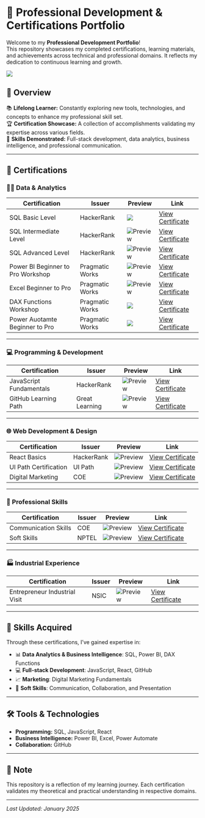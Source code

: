 # 🌟 Professional Development & Certifications Portfolio

Welcome to my **Professional Development Portfolio**!  
This repository showcases my completed certifications, learning materials, and achievements across technical and professional domains. It reflects my dedication to continuous learning and growth.

![](images/banner.jpeg)

## 🚀 Overview

📚 **Lifelong Learner:** Constantly exploring new tools, technologies, and concepts to enhance my professional skill set.  
🏆 **Certification Showcase:** A collection of accomplishments validating my expertise across various fields.  
🎯 **Skills Demonstrated:** Full-stack development, data analytics, business intelligence, and professional communication.

---

## 📜 Certifications

### 🧑‍💻 Data & Analytics

| **Certification**                 | **Issuer**      | **Preview**                                                                                                              | **Link**                                                                                                           |
| --------------------------------- | --------------- | ------------------------------------------------------------------------------------------------------------------------ | ------------------------------------------------------------------------------------------------------------------ |
| SQL Basic Level                   | HackerRank      | ![](https://raw.githubusercontent.com/lakshaykamat/certifications/refs/heads/main/images/sql-basic-hackerrank.png)       | [View Certificate](https://github.com/lakshaykamat/certifications/blob/main/sql_basic%20-%20Hackerrank.pdf)        |
| SQL Intermediate Level            | HackerRank      | ![Preview](https://raw.githubusercontent.com/lakshaykamat/certifications/refs/heads/main/images/sql-intermediate-hr.png) | [View Certificate](https://github.com/lakshaykamat/certifications/blob/main/sql_intermediate%20-%20Hackerrank.pdf) |
| SQL Advanced Level                | HackerRank      | ![Preview](https://github.com/lakshaykamat/certifications/blob/main/images/sql-advanced-hr.png?raw=true)                                                                              | [View Certificate](https://github.com/lakshaykamat/certifications/blob/main/sql_advanced%20-%20Hackerrank.pdf)                                                                   |
| Power BI Beginner to Pro Workshop | Pragmatic Works | ![Preview](https://github.com/lakshaykamat/certifications/blob/main/images/powerbi-pgw.png?raw=true)                                                                              | [View Certificate](https://github.com/lakshaykamat/certifications/blob/main/Power%20BI%20Beginner%20to%20Pro%20Workshop%20%20-%20Pragmatic%20Works.pdf)                                                                   |
| Excel Beginner to Pro             | Pragmatic Works | ![Preview](https://github.com/lakshaykamat/certifications/blob/main/images/excel-pgw.png?raw=true)                                                                              | [View Certificate](https://github.com/lakshaykamat/certifications/blob/main/Excel%20Beginner%20to%20Pro%20-%20Pragmatic%20Works.pdf)                                                                   |
DAX Functions Workshop  | Pragmatic Works | ![](https://github.com/lakshaykamat/certifications/blob/main/images/dax-pgw.png?raw=true) | [View Certificate](https://github.com/lakshaykamat/certifications/blob/main/DAX%20Functions%20Workshop%20-%20Pragmatic%20Works.pdf)
Power Auotamte Beginner to Pro | Pragmatic Works | ![](https://github.com/lakshaykamat/certifications/blob/main/images/power-automate-pgw.png?raw=true) | [View Certificate](https://github.com/lakshaykamat/certifications/blob/main/Power%20Automate%20Beginner%20to%20Pro%20Workshop%20-%20Lakshay%20Kamat.pdf)
---

### 💻 Programming & Development

| **Certification**       | **Issuer**     | **Preview**                                 | **Link**                                         |
| ----------------------- | -------------- | ------------------------------------------- | ------------------------------------------------ |
| JavaScript Fundamentals | HackerRank     | ![Preview](https://github.com/lakshaykamat/certifications/blob/main/images/js-hr.png?raw=true) | [View Certificate](https://github.com/lakshaykamat/certifications/blob/main/javascript_basic%20-%20Hackerrank.pdf) |
| GitHub Learning Path    | Great Learning | ![Preview](https://github.com/lakshaykamat/certifications/blob/main/images/github-gl.png?raw=true) | [View Certificate](https://github.com/lakshaykamat/certifications/blob/main/Gituhb%20-%20Great%20Learning.pdf) |

---

### 🌐 Web Development & Design

| **Certification**     | **Issuer** | **Preview**                                 | **Link**                                          |
| --------------------- | ---------- | ------------------------------------------- | ------------------------------------------------- |
| React Basics          | HackerRank | ![Preview](https://github.com/lakshaykamat/certifications/blob/main/images/react-hr.png?raw=true) | [View Certificate](https://github.com/lakshaykamat/certifications/blob/main/react_basic%20-%20Hackerrank.pdf)  |
| UI Path Certification | UI Path    | ![Preview](https://github.com/lakshaykamat/certifications/blob/main/images/uipath.png?raw=true) | [View Certificate](https://github.com/lakshaykamat/certifications/blob/main/UI%20Path.pdf)  |
| Digital Marketing     | COE        | ![Preview](https://github.com/lakshaykamat/certifications/blob/main/images/digital-marketing-eit.png?raw=true) | [View Certificate](https://github.com/lakshaykamat/certifications/blob/main/Digital%20Marketing%20-%20COE.pdf) |

---

### 📢 Professional Skills

| **Certification**    | **Issuer** | **Preview**                                 | **Link**                                          |
| -------------------- | ---------- | ------------------------------------------- | ------------------------------------------------- |
| Communication Skills | COE        | ![Preview](https://github.com/lakshaykamat/certifications/blob/main/images/communication-skills-coe.png?raw=true) | [View Certificate](https://github.com/lakshaykamat/certifications/blob/main/Communication%20Skills%20-%20COE.pdf) |
| Soft Skills          | NPTEL      | ![Preview](https://github.com/lakshaykamat/certifications/blob/main/images/soft-skills-nptel.png?raw=true) | [View Certificate](https://github.com/lakshaykamat/certifications/blob/main/Soft%20Skills%20-%20NPTEL%20.pdf) |

---

### 🏭 Industrial Experience

| **Certification**             | **Issuer** | **Preview**                                 | **Link**                                          |
| ----------------------------- | ---------- | ------------------------------------------- | ------------------------------------------------- |
| Entrepreneur Industrial Visit | NSIC       | ![Preview](https://github.com/lakshaykamat/certifications/blob/main/images/entrepreneur-industrial-visit-nsic.png?raw=true) | [View Certificate](https://github.com/lakshaykamat/certifications/blob/main/Entrepreneur%20Industrial%20Visit%20-%20NSIC.pdf) |

---

## 🧠 Skills Acquired

Through these certifications, I’ve gained expertise in:

- 📊 **Data Analytics & Business Intelligence**: SQL, Power BI, DAX Functions
- 💻 **Full-stack Development**: JavaScript, React, GitHub
- 📈 **Marketing**: Digital Marketing Fundamentals
- 🎯 **Soft Skills**: Communication, Collaboration, and Presentation

---

## 🛠️ Tools & Technologies

- **Programming:** SQL, JavaScript, React
- **Business Intelligence:** Power BI, Excel, Power Automate
- **Collaboration:** GitHub

---


## 📝 Note

This repository is a reflection of my learning journey. Each certification validates my theoretical and practical understanding in respective domains.

---

_Last Updated: January 2025_
